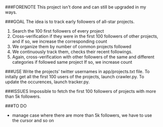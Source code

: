 
###FORENOTE
This project isn't done and can still be upgraded in my ways.

###GOAL
The idea is to track early followers of all-star projects.

1. Search the 100 first followers of every project
2. Cross-verification if they were in the first 100 followers of other projects, and if so, we increase the corresponding count
3. We organize them by number of common projects followed
4. We continuously track them, checks their recent followings.
5. Again, cross-verification with other followers of the same and different categories if followed same project
	If so, we increase count

###USE
Write the projects' twitter usernames in app/projects.txt file.
To initally get all the first 100 users of the projects, launch crawler.py.
To update the occurences, launch tracker.py.

###ISSUES
Impossible to fetch the first 100 followers of projects with more than 5k followers.



###TO DO

- manage case where there are more than 5k followers, we have to use the cursor and so on